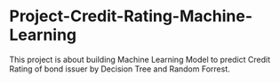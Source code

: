 # Project-Credit-Rating-Machine-Learning

This project is about building Machine Learning Model to predict Credit Rating of bond issuer by Decision Tree and Random Forrest.
